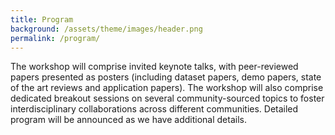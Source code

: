 ```yaml
---
title: Program
background: /assets/theme/images/header.png
permalink: /program/
---
```



The workshop will comprise invited keynote talks, with peer-reviewed papers presented as posters (including dataset papers, demo papers, state of the art reviews and application papers). The workshop will also comprise dedicated breakout sessions on several community-sourced topics to foster interdisciplinary collaborations across different communities. Detailed program will be announced as we have additional details. 

